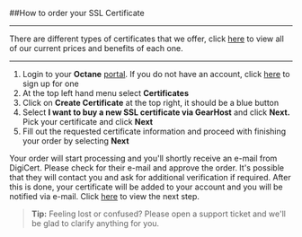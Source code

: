 ##How to order your SSL Certificate

----------
There are different types of certificates that we offer, click [here](https://www.gearhost.com/documentation/SSL-types-pricing) to view all of our current prices and benefits of each one.

----------


1. Login to your **Octane** [portal](https://my.gearhost.com). If you do not have an account, click [here](https://my.gearhost.com/account/signup) to sign up for one  
2. At the top left hand menu select **Certificates** 
3. Click on **Create Certificate** at the top right, it should be a blue button
1. Select **I want to buy a new SSL certificate via GearHost** and click **Next.** Pick your certificate and click **Next** 
1. Fill out the requested certificate information and proceed with finishing your order by selecting **Next**

Your order will start processing and you'll shortly receive an e-mail from DigiCert. Please check for their e-mail and approve the order. It's possible that they will contact you and ask for additional verification if required. After this is done, your certificate will be added to your account and you will be notified via e-mail. Click [here](https://www.gearhost.com/documentation/generate-pfx) to view the next step.


>**Tip:** Feeling lost or confused? Please open a support ticket and we'll be glad to clarify anything for you. 
